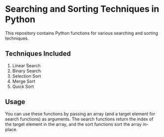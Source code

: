 # Searching and Sorting Techniques in Python

This repository contains Python functions for various searching and sorting techniques.

## Techniques Included

1. Linear Search
2. Binary Search
3. Selection Sort
4. Merge Sort
5. Quick Sort

## Usage

You can use these functions by passing an array (and a target element for search functions) as arguments. The search functions return the index of the target element in the array, and the sort functions sort the array in-place.